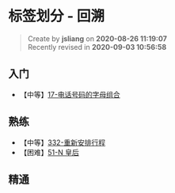 标签划分 - 回溯
===

> Create by **jsliang** on **2020-08-26 11:19:07**  
> Recently revised in **2020-09-03 10:56:58**

## 入门

* 【中等】[17-电话号码的字母组合](https://leetcode-cn.com/problems/letter-combinations-of-a-phone-number/)

## 熟练

* 【中等】[332-重新安排行程](https://leetcode-cn.com/problems/reconstruct-itinerary/)
* 【困难】[51-N 皇后](https://leetcode-cn.com/problems/n-queens/)

## 精通